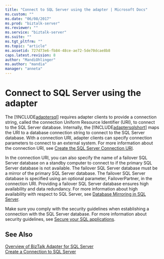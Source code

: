 ```yaml
---
title: "Connect to SQL Server using the adapter | Microsoft Docs"
ms.custom: ""
ms.date: "06/08/2017"
ms.prod: "biztalk-server"
ms.reviewer: ""
ms.service: "biztalk-server"
ms.suite: ""
ms.tgt_pltfrm: ""
ms.topic: "article"
ms.assetid: 727d73e6-fb84-48ce-ae72-5de70dcae8b8
caps.latest.revision: 8
author: "MandiOhlinger"
ms.author: "mandia"
manager: "anneta"
---
```

# Connect to SQL Server using the adapter
The [!INCLUDE[adaptersql](../../includes/adaptersql-md.md)] requires adapter clients to provide a connection string, called the connection Uniform Resource Identifier (URI), to connect to the SQL Server database. Internally, the [!INCLUDE[adaptersqlshort](../../includes/adaptersqlshort-md.md)] maps the URI to a database connection string to connect to the SQL Server database. With a connection URI, adapter clients can specify connection parameters to connect to an external system. For more information about the connection URI, see [Create the SQL Server Connection URI](../../adapters-and-accelerators/adapter-sql/create-the-sql-server-connection-uri.md).  
  
 In the connection URI, you can also specify the name of a failover SQL Server database on a standby computer to connect to if the primary SQL Server database is not available. The failover SQL Server database must be a mirror of the primary SQL Server database. The failover SQL Server database is specified using an optional parameter, FailoverPartner, in the connection URI. Providing a failover SQL Server database ensures high availability and data redundancy. For more information about high availability with respect to SQL Server, see [Database Mirroring in SQL Server](https://msdn.microsoft.com/library/5h52hef8.aspx).
  
 Make sure you comply with the security guidelines when establishing a connection with the SQL Server database. For more information about security guidelines, see [Secure your SQL applications](../../adapters-and-accelerators/adapter-sql/secure-your-sql-applications.md).  
  
## See Also  
 [Overview of BizTalk Adapter for SQL Server](../../adapters-and-accelerators/adapter-sql/overview-of-biztalk-adapter-for-sql-server.md)   
 [Create a Connection to SQL Server](../../adapters-and-accelerators/adapter-sql/create-a-connection-to-sql-server.md)